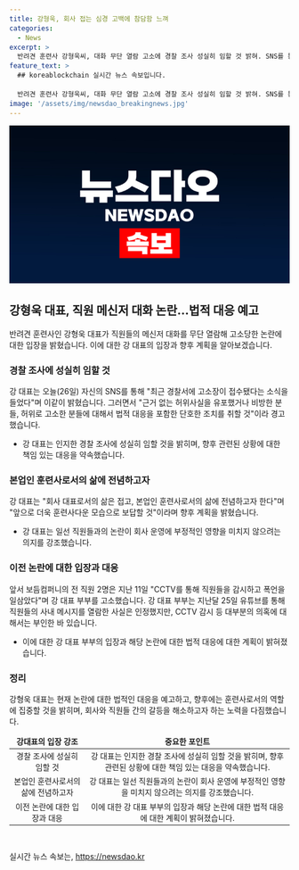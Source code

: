 ```yaml
---
title: 강형욱, 회사 접는 심경 고백에 참담함 느껴
categories:
  - News
excerpt: >
  반려견 훈련사 강형욱씨, 대화 무단 열람 고소에 경찰 조사 성실히 임할 것 밝혀. SNS를 통해 고소 접수 소식 확인, 근거 없는 허위사실 유포한 분들에 법적 대응 경고. 훈련사로서의 삶에 전념하고자며 회사 대표 직위 접을 것 밝히고, 향후 계획 언급. 이에 앞서 전 직원 2명은 부부를 CCTV 감시 및 폭언 혐의로 고소. 강 대표 부부는 사내 메시지 열람 사실은 인정하나, 대부분의 의혹은 부인 중.
feature_text: >
  ## koreablockchain 실시간 뉴스 속보입니다.

  반려견 훈련사 강형욱씨, 대화 무단 열람 고소에 경찰 조사 성실히 임할 것 밝혀. SNS를 통해 고소 접수 소식 확인, 근거 없는 허위사실 유포한 분들에 법적 대응 경고. 훈련사로서의 삶에 전념하고자며 회사 대표 직위 접을 것 밝히고, 향후 계획 언급. 이에 앞서 전 직원 2명은 부부를 CCTV 감시 및 폭언 혐의로 고소. 강 대표 부부는 사내 메시지 열람 사실은 인정하나, 대부분의 의혹은 부인 중.
image: '/assets/img/newsdao_breakingnews.jpg'
---
```


<p><img src="/assets/img/newsdao_breakingnews.jpg" alt="koreablockchain 속보" /></p>

<h2 data-ke-size="size26">강형욱 대표, 직원 메신저 대화 논란…법적 대응 예고</h2>

<p data-ke-size="size16">반려견 훈련사인 강형욱 대표가 직원들의 메신저 대화를 무단 열람해 고소당한 논란에 대한 입장을 밝혔습니다. 이에 대한 강 대표의 입장과 향후 계획을 알아보겠습니다.</p>

<h3>경찰 조사에 성실히 임할 것</h3>

<p data-ke-size="size16">강 대표는 오늘(26일) 자신의 SNS를 통해 "최근 경찰서에 고소장이 접수됐다는 소식을 들었다"며 이같이 밝혔습니다. 그러면서 "근거 없는 허위사실을 유포했거나 비방한 분들, 허위로 고소한 분들에 대해서 법적 대응을 포함한 단호한 조치를 취할 것"이라 경고했습니다.</p>

<ul>
<li>강 대표는 인지한 경찰 조사에 성실히 임할 것을 밝히며, 향후 관련된 상황에 대한 책임 있는 대응을 약속했습니다.</li>
</ul>

<h3>본업인 훈련사로서의 삶에 전념하고자</h3>

<p data-ke-size="size16">강 대표는 "회사 대표로서의 삶은 접고, 본업인 훈련사로서의 삶에 전념하고자 한다"며 "앞으로 더욱 훈련사다운 모습으로 보답할 것"이라며 향후 계획을 밝혔습니다.</p>

<ul>
<li>강 대표는 일선 직원들과의 논란이 회사 운영에 부정적인 영향을 미치지 않으려는 의지를 강조했습니다.</li>
</ul>

<h3>이전 논란에 대한 입장과 대응</h3>

<p data-ke-size="size16">앞서 보듬컴퍼니의 전 직원 2명은 지난 11일 "CCTV를 통해 직원들을 감시하고 폭언을 일삼았다"며 강 대표 부부를 고소했습니다. 강 대표 부부는 지난달 25일 유튜브를 통해 직원들의 사내 메시지를 열람한 사실은 인정했지만, CCTV 감시 등 대부분의 의혹에 대해서는 부인한 바 있습니다.</p>

<ul>
<li>이에 대한 강 대표 부부의 입장과 해당 논란에 대한 법적 대응에 대한 계획이 밝혀졌습니다.</li>
</ul>

<h3>정리</h3>

<p data-ke-size="size16">강형욱 대표는 현재 논란에 대한 법적인 대응을 예고하고, 향후에는 훈련사로서의 역할에 집중할 것을 밝히며, 회사와 직원들 간의 갈등을 해소하고자 하는 노력을 다짐했습니다.</p>

<table>
<thead>
    <tr>
        <td style="text-align: center; height: 17px;"><b>강대표의 입장 강조</b></td>
        <td style="text-align: center; height: 17px;"><b>중요한 포인트</b></td>
    </tr>
</thead>
<tbody>
    <tr>
        <td style="text-align: center; height: 17px;">경찰 조사에 성실히 임할 것</td>
        <td style="text-align: center; height: 17px;">강 대표는 인지한 경찰 조사에 성실히 임할 것을 밝히며, 향후 관련된 상황에 대한 책임 있는 대응을 약속했습니다.</td>
    </tr>
    <tr>
        <td style="text-align: center; height: 17px;">본업인 훈련사로서의 삶에 전념하고자</td>
        <td style="text-align: center; height: 17px;">강 대표는 일선 직원들과의 논란이 회사 운영에 부정적인 영향을 미치지 않으려는 의지를 강조했습니다.</td>
    </tr>
    <tr>
        <td style="text-align: center; height: 17px;">이전 논란에 대한 입장과 대응</td>
        <td style="text-align: center; height: 17px;">이에 대한 강 대표 부부의 입장과 해당 논란에 대한 법적 대응에 대한 계획이 밝혀졌습니다.</td>
    </tr>
</tbody>
</table>

<p data-ke-size="size16">&nbsp;</p>
실시간 뉴스 속보는, <a href="https://newsdao.kr" rel="dofollow">https://newsdao.kr</a>


